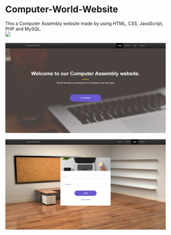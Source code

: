 # Computer-World-Website
This a Computer Assembly website made by using HTML, CSS, JavaScript, PHP and MySQL.
<br>
<img src="https://cdn.dribbble.com/users/777804/screenshots/4337089/800x600.gif"><br><br>
<img src="https://raw.githubusercontent.com/Glitchier/Computer-World-Website/main/Computer%20World%20Website/Screenshot/homepage.png"><br><br>
<img src="https://raw.githubusercontent.com/Glitchier/Computer-World-Website/main/Computer%20World%20Website/Screenshot/login.png"><br><br>
